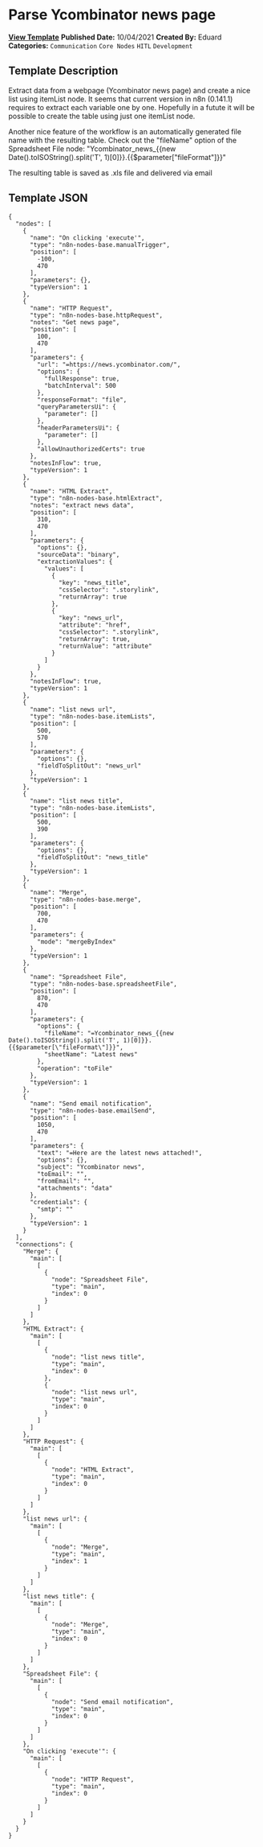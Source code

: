 # Parse Ycombinator news page

**[View Template](https://n8n.io/workflows/1250-/)**  **Published Date:** 10/04/2021  **Created By:** Eduard  **Categories:** `Communication` `Core Nodes` `HITL` `Development`  

## Template Description

Extract data from a webpage (Ycombinator news page) and create a nice list using itemList node. It seems that current version in n8n (0.141.1) requires to extract each variable one by one. Hopefully in a futute it will be possible to create the table using just one itemList node.

Another nice feature of the workflow is an automatically generated file name with the resulting table. Check out the "fileName" option of the Spreadsheet File node:
 "Ycombinator_news_{{new Date().toISOString().split('T', 1)[0]}}.{{$parameter[\"fileFormat\"]}}"


The resulting table is saved as .xls file and delivered via email



## Template JSON

```
{
  "nodes": [
    {
      "name": "On clicking 'execute'",
      "type": "n8n-nodes-base.manualTrigger",
      "position": [
        -100,
        470
      ],
      "parameters": {},
      "typeVersion": 1
    },
    {
      "name": "HTTP Request",
      "type": "n8n-nodes-base.httpRequest",
      "notes": "Get news page",
      "position": [
        100,
        470
      ],
      "parameters": {
        "url": "=https://news.ycombinator.com/",
        "options": {
          "fullResponse": true,
          "batchInterval": 500
        },
        "responseFormat": "file",
        "queryParametersUi": {
          "parameter": []
        },
        "headerParametersUi": {
          "parameter": []
        },
        "allowUnauthorizedCerts": true
      },
      "notesInFlow": true,
      "typeVersion": 1
    },
    {
      "name": "HTML Extract",
      "type": "n8n-nodes-base.htmlExtract",
      "notes": "extract news data",
      "position": [
        310,
        470
      ],
      "parameters": {
        "options": {},
        "sourceData": "binary",
        "extractionValues": {
          "values": [
            {
              "key": "news_title",
              "cssSelector": ".storylink",
              "returnArray": true
            },
            {
              "key": "news_url",
              "attribute": "href",
              "cssSelector": ".storylink",
              "returnArray": true,
              "returnValue": "attribute"
            }
          ]
        }
      },
      "notesInFlow": true,
      "typeVersion": 1
    },
    {
      "name": "list news url",
      "type": "n8n-nodes-base.itemLists",
      "position": [
        500,
        570
      ],
      "parameters": {
        "options": {},
        "fieldToSplitOut": "news_url"
      },
      "typeVersion": 1
    },
    {
      "name": "list news title",
      "type": "n8n-nodes-base.itemLists",
      "position": [
        500,
        390
      ],
      "parameters": {
        "options": {},
        "fieldToSplitOut": "news_title"
      },
      "typeVersion": 1
    },
    {
      "name": "Merge",
      "type": "n8n-nodes-base.merge",
      "position": [
        700,
        470
      ],
      "parameters": {
        "mode": "mergeByIndex"
      },
      "typeVersion": 1
    },
    {
      "name": "Spreadsheet File",
      "type": "n8n-nodes-base.spreadsheetFile",
      "position": [
        870,
        470
      ],
      "parameters": {
        "options": {
          "fileName": "=Ycombinator_news_{{new Date().toISOString().split('T', 1)[0]}}.{{$parameter[\"fileFormat\"]}}",
          "sheetName": "Latest news"
        },
        "operation": "toFile"
      },
      "typeVersion": 1
    },
    {
      "name": "Send email notification",
      "type": "n8n-nodes-base.emailSend",
      "position": [
        1050,
        470
      ],
      "parameters": {
        "text": "=Here are the latest news attached!",
        "options": {},
        "subject": "Ycombinator news",
        "toEmail": "",
        "fromEmail": "",
        "attachments": "data"
      },
      "credentials": {
        "smtp": ""
      },
      "typeVersion": 1
    }
  ],
  "connections": {
    "Merge": {
      "main": [
        [
          {
            "node": "Spreadsheet File",
            "type": "main",
            "index": 0
          }
        ]
      ]
    },
    "HTML Extract": {
      "main": [
        [
          {
            "node": "list news title",
            "type": "main",
            "index": 0
          },
          {
            "node": "list news url",
            "type": "main",
            "index": 0
          }
        ]
      ]
    },
    "HTTP Request": {
      "main": [
        [
          {
            "node": "HTML Extract",
            "type": "main",
            "index": 0
          }
        ]
      ]
    },
    "list news url": {
      "main": [
        [
          {
            "node": "Merge",
            "type": "main",
            "index": 1
          }
        ]
      ]
    },
    "list news title": {
      "main": [
        [
          {
            "node": "Merge",
            "type": "main",
            "index": 0
          }
        ]
      ]
    },
    "Spreadsheet File": {
      "main": [
        [
          {
            "node": "Send email notification",
            "type": "main",
            "index": 0
          }
        ]
      ]
    },
    "On clicking 'execute'": {
      "main": [
        [
          {
            "node": "HTTP Request",
            "type": "main",
            "index": 0
          }
        ]
      ]
    }
  }
}
```
